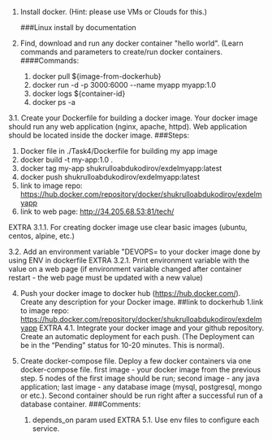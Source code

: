 1. Install docker. (Hint: please use VMs or Clouds  for this.)
     
    ###Linux install by documentation

2. Find, download and run any docker container "hello world". (Learn commands and parameters to create/run docker containers.
    ####Commands:
   1. docker pull ${image-from-dockerhub}
   2. docker run -d -p 3000:6000 --name myapp myapp:1.0
   3. docker logs ${container-id}
   4. docker ps -a
   
3.1. Create your Dockerfile for building a docker image. Your docker image should run any web application (nginx, apache, httpd). Web application should be located inside the docker image.
###Steps:

1. Docker file in ./Task4/Dockerfile for building my app image
2. docker build -t my-app:1.0 .
3. docker tag my-app shukrulloabdukodirov/exdelmyapp:latest
4. docker push shukrulloabdukodirov/exdelmyapp:latest
5. link to image repo: https://hub.docker.com/repository/docker/shukrulloabdukodirov/exdelmyapp
6. link to web page: http://34.205.68.53:81/tech/

EXTRA 3.1.1. For creating docker image use clear basic images (ubuntu, centos, alpine, etc.)

3.2. Add an environment variable "DEVOPS=<username> to your docker image
done by using ENV in dockerfile 
EXTRA 3.2.1. Print environment variable with the value on a web page (if environment variable changed after container restart - the web page must be updated with a new value)

4. Push your docker image to docker hub (https://hub.docker.com/). Create any description for your Docker image.
##link to dockerhub
    1.link to image repo: https://hub.docker.com/repository/docker/shukrulloabdukodirov/exdelmyapp
EXTRA 4.1. Integrate your docker image and your github repository. Create an automatic deployment for each push. (The Deployment can be in the “Pending” status for 10-20 minutes. This is normal).

5. Create docker-compose file. Deploy a few docker containers via one docker-compose file.
    first image - your docker image from the previous step. 5 nodes of the first image should be run;
    second image - any java application;
    last image - any database image (mysql, postgresql, mongo or etc.).
    Second container should be run right after a successful run of a database container.
    ###Comments:
   1. depends_on param used 
       EXTRA 5.1. Use env files to configure each service.
